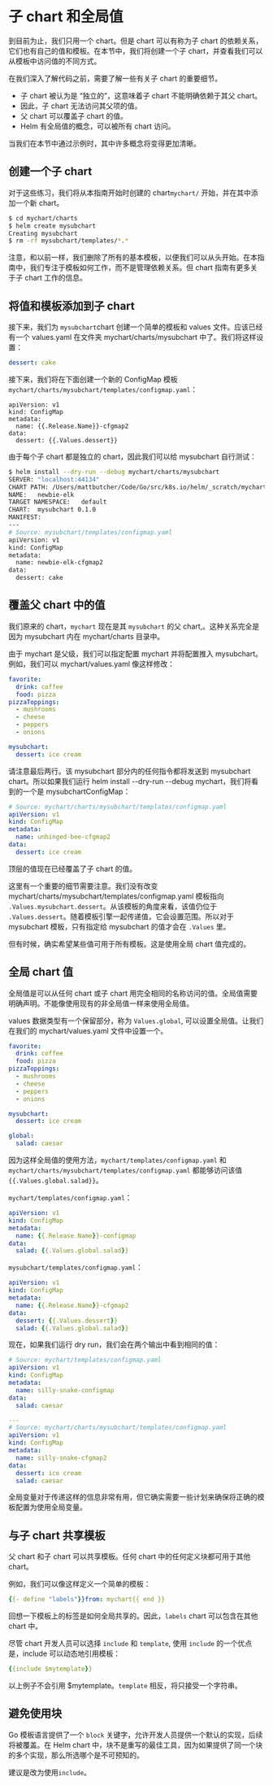 # 子 chart 和全局值

到目前为止，我们只用一个 chart。但是 chart 可以有称为子 chart 的依赖关系，它们也有自己的值和模板。在本节中，我们将创建一个子 chart，并查看我们可以从模板中访问值的不同方式。

在我们深入了解代码之前，需要了解一些有关子 chart 的重要细节。

- 子 chart 被认为是 “独立的”，这意味着子 chart 不能明确依赖于其父 chart。
- 因此，子 chart 无法访问其父项的值。
- 父 chart 可以覆盖子 chart 的值。
- Helm 有全局值的概念，可以被所有 chart 访问。

当我们在本节中通过示例时，其中许多概念将变得更加清晰。

## 创建一个子 chart

对于这些练习，我们将从本指南开始时创建的 chart`mychart/` 开始，并在其中添加一个新 chart。

```bash
$ cd mychart/charts
$ helm create mysubchart
Creating mysubchart
$ rm -rf mysubchart/templates/*.*
```

注意，和以前一样，我们删除了所有的基本模板，以便我们可以从头开始。在本指南中，我们专注于模板如何工作，而不是管理依赖关系。但 chart 指南有更多关于子 chart 工作的信息。




## 将值和模板添加到子 chart

接下来，我们为 `mysubchart`chart 创建一个简单的模板和 values 文件。应该已经有一个 values.yaml 在文件夹 mychart/charts/mysubchart 中了。我们将这样设置：

```yaml
dessert: cake
```

接下来，我们将在下面创建一个新的 ConfigMap 模板 `mychart/charts/mysubchart/templates/configmap.yaml`：

```
apiVersion: v1
kind: ConfigMap
metadata:
  name: {{.Release.Name}}-cfgmap2
data:
  dessert: {{.Values.dessert}}
```

由于每个子 chart 都是独立的 chart，因此我们可以给 mysubchart 自行测试：

```bash
$ helm install --dry-run --debug mychart/charts/mysubchart
SERVER: "localhost:44134"
CHART PATH: /Users/mattbutcher/Code/Go/src/k8s.io/helm/_scratch/mychart/charts/mysubchart
NAME:   newbie-elk
TARGET NAMESPACE:   default
CHART:  mysubchart 0.1.0
MANIFEST:
---
# Source: mysubchart/templates/configmap.yaml
apiVersion: v1
kind: ConfigMap
metadata:
  name: newbie-elk-cfgmap2
data:
  dessert: cake
```

## 覆盖父 chart 中的值

我们原来的 chart，`mychart` 现在是其 `mysubchart` 的父 chart,。这种关系完全是因为 mysubchart 内在 mychart/charts 目录中。

由于 mychart 是父级，我们可以指定配置 mychart 并将配置推入 mysubchart。例如，我们可以 mychart/values.yaml 像这样修改：

```yaml
favorite:
  drink: coffee
  food: pizza
pizzaToppings:
  - mushrooms
  - cheese
  - peppers
  - onions

mysubchart:
  dessert: ice cream
```

请注意最后两行。该 mysubchart 部分内的任何指令都将发送到 mysubchart chart。所以如果我们运行 helm install --dry-run --debug mychart，我们将看到的一个是 mysubchartConfigMap：

```yaml
# Source: mychart/charts/mysubchart/templates/configmap.yaml
apiVersion: v1
kind: ConfigMap
metadata:
  name: unhinged-bee-cfgmap2
data:
  dessert: ice cream
```

顶层的值现在已经覆盖了子 chart 的值。

这里有一个重要的细节需要注意。我们没有改变 mychart/charts/mysubchart/templates/configmap.yaml 模板指向 `.Values.mysubchart.dessert`。从该模板的角度来看，该值仍位于 `.Values.dessert`。随着模板引擎一起传递值，它会设置范围。所以对于 mysubchart 模板，只有指定给 mysubchart 的值才会在 `.Values` 里。

但有时候，确实希望某些值可用于所有模板。这是使用全局 chart 值完成的。

## 全局 chart 值

全局值是可以从任何 chart 或子 chart 用完全相同的名称访问的值。全局值需要明确声明。不能像使用现有的非全局值一样来使用全局值。

values 数据类型有一个保留部分，称为 `Values.global`, 可以设置全局值。让我们在我们的 mychart/values.yaml 文件中设置一个。

```yaml
favorite:
  drink: coffee
  food: pizza
pizzaToppings:
  - mushrooms
  - cheese
  - peppers
  - onions

mysubchart:
  dessert: ice cream

global:
  salad: caesar
```

因为这样全局值的使用方法，`mychart/templates/configmap.yaml` 和 `mychart/charts/mysubchart/templates/configmap.yaml` 都能够访问该值 `{{.Values.global.salad}}`。

`mychart/templates/configmap.yaml`：

```yaml
apiVersion: v1
kind: ConfigMap
metadata:
  name: {{.Release.Name}}-configmap
data:
  salad: {{.Values.global.salad}}
```

`mysubchart/templates/configmap.yaml`：

```yaml
apiVersion: v1
kind: ConfigMap
metadata:
  name: {{.Release.Name}}-cfgmap2
data:
  dessert: {{.Values.dessert}}
  salad: {{.Values.global.salad}}
```

现在，如果我们运行 dry run，我们会在两个输出中看到相同的值：

```yaml
# Source: mychart/templates/configmap.yaml
apiVersion: v1
kind: ConfigMap
metadata:
  name: silly-snake-configmap
data:
  salad: caesar

---
# Source: mychart/charts/mysubchart/templates/configmap.yaml
apiVersion: v1
kind: ConfigMap
metadata:
  name: silly-snake-cfgmap2
data:
  dessert: ice cream
  salad: caesar
```

全局变量对于传递这样的信息非常有用，但它确实需要一些计划来确保将正确的模板配置为使用全局变量。

## 与子 chart 共享模板

父 chart 和子 chart 可以共享模板。任何 chart 中的任何定义块都可用于其他 chart。

例如，我们可以像这样定义一个简单的模板：


```yaml
{{- define "labels"}}from: mychart{{ end }}
```

回想一下模板上的标签是如何全局共享的。因此，`labels` chart 可以包含在其他 chart 中。

尽管 chart 开发人员可以选择 `include` 和 `template`, 使用 `include` 的一个优点是，include 可以动态地引用模板：

```yaml
{{include $mytemplate}}
```

以上例子不会引用 $mytemplate。`template` 相反，将只接受一个字符串。

## 避免使用块
Go 模板语言提供了一个 `block` 关键字，允许开发人员提供一个默认的实现，后续将被覆盖。在 Helm chart 中，块不是重写的最佳工具，因为如果提供了同一个块的多个实现，那么所选哪个是不可预知的。

建议是改为使用`include`。
